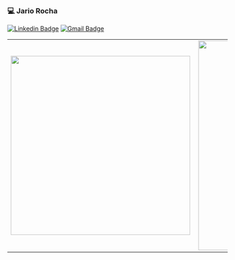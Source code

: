 ### 💻 Jario Rocha
[![Linkedin Badge](https://img.shields.io/badge/-rochajario-blue?style=flat-square&logo=Linkedin&logoColor=white&link=https://www.linkedin.com/in/rochajario/?locale=en_US)](https://www.linkedin.com/in/rochajario/) [![Gmail Badge](https://img.shields.io/badge/-rochajario-c14438?style=flat-square&logo=Gmail&logoColor=white&link=mailto:rochajario@gmail.com)](mailto:rochajario@gmail.com)

<center>
  <table>
    <tr>
        <td><img width="410px" align="left" src="https://github-readme-stats.vercel.app/api/top-langs/?username=rochajario&hide=html,css&layout=compact&theme=dark" /></td>
        <td><img width="480px" align="left" src="https://github-readme-stats.vercel.app/api?username=rochajario&theme=dark" /></td>
    </tr>   
  </table>
</center> 
